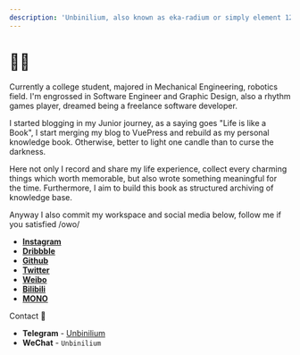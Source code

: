 ```yaml
---
description: 'Unbinilium, also known as eka-radium or simply element 120.'
---
```


# ✍🏻

Currently a college student, majored in Mechanical Engineering, robotics field. I'm engrossed in Software Engineer and Graphic Design, also a rhythm games player, dreamed being a freelance software developer.

I started blogging in my Junior journey, as a saying goes "Life is like a Book", I start merging my blog to VuePress and rebuild as my personal knowledge book. Otherwise, better to light one candle than to curse the darkness.

Here not only I record and share my life experience, collect every charming things which worth memorable, but also wrote something meaningful for the time. Furthermore, I aim to build this book as structured archiving of knowledge base.

Anyway I also commit my workspace and social media below, follow me if you satisfied /owo/

* [**Instagram**](https://instagram.com/unbinilium)
* [**Dribbble**](https://dribbble.com/Unbinilium)
* [**Github**](https://github.com/Unbinilium)
* [**Twitter**](https://twitter.com/ekaplutonium)
* [**Weibo**](https://weibo.com/kotonamirin)
* [**Bilibili**](https://space.bilibili.com/20854705)
* [**MONO**](http://mmmono.com/user/55e823c6563c3b2962f08c77/share)

Contact 💬

* **Telegram** - [Unbinilium](https://t.me/Unbinilium)
* **WeChat** - `Unbinilium`
